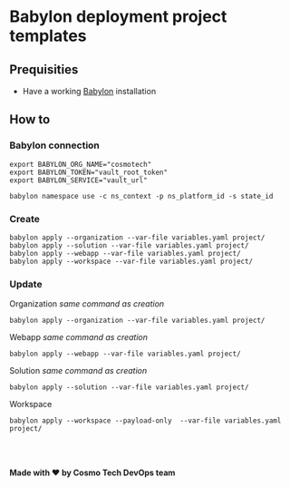 # Babylon deployment project templates

## Prequisities
- Have a working [Babylon](https://github.com/Cosmo-Tech/Babylon) installation

## How to

### Babylon connection  
```
export BABYLON_ORG_NAME="cosmotech"
export BABYLON_TOKEN="vault_root_token"
export BABYLON_SERVICE="vault_url"
```

```
babylon namespace use -c ns_context -p ns_platform_id -s state_id
```

### Create
```
babylon apply --organization --var-file variables.yaml project/
babylon apply --solution --var-file variables.yaml project/
babylon apply --webapp --var-file variables.yaml project/
babylon apply --workspace --var-file variables.yaml project/
```

### Update
Organization *same command as creation*
```
babylon apply --organization --var-file variables.yaml project/
```
Webapp *same command as creation*
```
babylon apply --webapp --var-file variables.yaml project/
```
Solution *same command as creation*
```
babylon apply --solution --var-file variables.yaml project/
```
Workspace
```
babylon apply --workspace --payload-only  --var-file variables.yaml project/
```


<br>
<br>

**Made with :heart: by Cosmo Tech DevOps team**
 